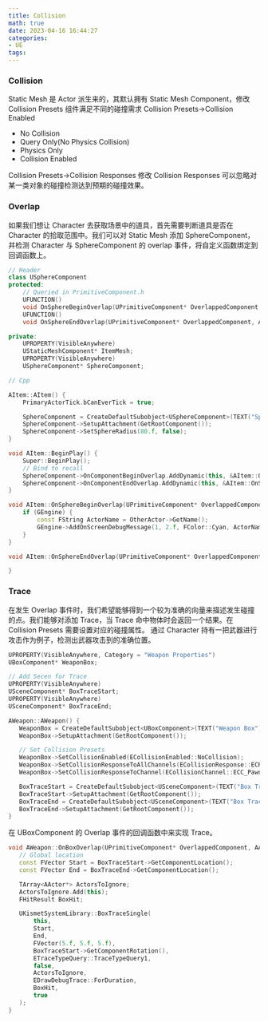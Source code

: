 ```yaml
---
title: Collision
math: true
date: 2023-04-16 16:44:27
categories: 
- UE
tags:
---
```


### Collision
Static Mesh 是 Actor 派生来的，其默认拥有 Static Mesh Component，修改 Collision Presets 组件满足不同的碰撞需求 
Collision Presets->Collision Enabled

- No Collision
- Query Only(No Physics Collision)
- Physics Only
- Collision Enabled

Collision Presets->Collision Responses
修改 Collision Responses 可以忽略对某一类对象的碰撞检测达到预期的碰撞效果。

<!--more-->
### Overlap
如果我们想让 Character 去获取场景中的道具，首先需要判断道具是否在 Character 的拾取范围中。我们可以对 Static Mesh 添加 SphereComponent，并检测 Character 与 SphereComponent 的 overlap 事件，将自定义函数绑定到回调函数上。

```c++
// Header
class USphereComponent
protected:
    // Queried in PrimitiveComponent.h
	UFUNCTION()
	void OnSphereBeginOverlap(UPrimitiveComponent* OverlappedComponent, AActor* OtherActor, UPrimitiveComponent* OtherComp, int32 OtherBodyIndex, bool bFromSweep, const FHitResult& SweepResult);
	UFUNCTION()
	void OnSphereEndOverlap(UPrimitiveComponent* OverlappedComponent, AActor* OtherActor, UPrimitiveComponent* OtherComp, int32 OtherBodyIndex);

private:
	UPROPERTY(VisibleAnywhere)
	UStaticMeshComponent* ItemMesh;
	UPROPERTY(VisibleAnywhere)
	USphereComponent* SphereComponent;

// Cpp

AItem::AItem() {
	PrimaryActorTick.bCanEverTick = true;

	SphereComponent = CreateDefaultSubobject<USphereComponent>(TEXT("SphereComponent"));
	SphereComponent->SetupAttachment(GetRootComponent());
	SphereComponent->SetSphereRadius(80.f, false);
}

void AItem::BeginPlay() {
	Super::BeginPlay();
	// Bind to recall
	SphereComponent->OnComponentBeginOverlap.AddDynamic(this, &AItem::OnSphereBeginOverlap);
	SphereComponent->OnComponentEndOverlap.AddDynamic(this, &AItem::OnSphereEndOverlap);
}

void AItem::OnSphereBeginOverlap(UPrimitiveComponent* OverlappedComponent, AActor* OtherActor, UPrimitiveComponent* OtherComp, int32 OtherBodyIndex, bool bFromSweep, const FHitResult& SweepResult) {
	if (GEngine) {
		const FString ActorName = OtherActor->GetName();
		GEngine->AddOnScreenDebugMessage(1, 2.f, FColor::Cyan, ActorName);
	}
}

void AItem::OnSphereEndOverlap(UPrimitiveComponent* OverlappedComponent, AActor* OtherActor, UPrimitiveComponent* OtherComp, int32 OtherBodyIndex) {

}
```

### Trace
在发生 Overlap 事件时，我们希望能够得到一个较为准确的向量来描述发生碰撞的点。我们能够对添加 Trace，当 Trace 命中物体时会返回一个结果。在 Collision Presets 需要设置对应的碰撞属性。
通过 Character 持有一把武器进行攻击作为例子，检测出武器攻击到的准确位置。

 ```c++
UPROPERTY(VisibleAnywhere, Category = "Weapon Properties")
UBoxComponent* WeaponBox;

// Add Secen for Trace
UPROPERTY(VisibleAnywhere)
USceneComponent* BoxTraceStart;
UPROPERTY(VisibleAnywhere)
USceneComponent* BoxTraceEnd;

AWeapon::AWeapon() {
	WeaponBox = CreateDefaultSubobject<UBoxComponent>(TEXT("Weapon Box"));
	WeaponBox->SetupAttachment(GetRootComponent());

	// Set Collision Presets
	WeaponBox->SetCollisionEnabled(ECollisionEnabled::NoCollision);
	WeaponBox->SetCollisionResponseToAllChannels(ECollisionResponse::ECR_Overlap);
	WeaponBox->SetCollisionResponseToChannel(ECollisionChannel::ECC_Pawn, ECollisionResponse::ECR_Ignore);

	BoxTraceStart = CreateDefaultSubobject<USceneComponent>(TEXT("Box Trace Start"));
	BoxTraceStart->SetupAttachment(GetRootComponent());
	BoxTraceEnd = CreateDefaultSubobject<USceneComponent>(TEXT("Box Trace End"));
	BoxTraceEnd->SetupAttachment(GetRootComponent());
}
 ```

 在 UBoxComponent 的 Overlap 事件的回调函数中来实现 Trace。

 ```c++
void AWeapon::OnBoxOverlap(UPrimitiveComponent* OverlappedComponent, AActor* OtherActor, UPrimitiveComponent* OtherComp, int32 OtherBodyIndex, bool bFromSweep, const FHitResult& SweepResult) {
	// Global location
	const FVector Start = BoxTraceStart->GetComponentLocation();
	const FVector End = BoxTraceEnd->GetComponentLocation();

	TArray<AActor*> ActorsToIgnore;
	ActorsToIgnore.Add(this);
	FHitResult BoxHit;

	UKismetSystemLibrary::BoxTraceSingle(
		this,
		Start,
		End,
		FVector(5.f, 5.f, 5.f),
		BoxTraceStart->GetComponentRotation(),
		ETraceTypeQuery::TraceTypeQuery1,
		false,
		ActorsToIgnore,
		EDrawDebugTrace::ForDuration,
		BoxHit,
		true
	);
}
 ```